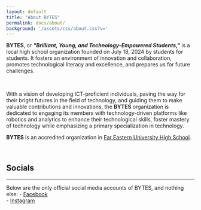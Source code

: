 ```yaml
---
layout: default
title: "About BYTES"
permalink: docs/about/
background: '/assets/css/about.css?v='
---
```

**BYTES**, or ***"Brilliant, Young, and Technology-Empowered Students,"*** is a local high school organization founded on July 18, 2024 by students for students. It fosters an environment of innovation and collaboration, promotes technological literacy and excellence, and prepares us for future challenges.

<br>

With a vision of developing ICT-proficient individuals, paving the way for their bright futures in the field of technology, and guiding them to make valuable contributions and innovations, the **BYTES** organization is dedicated to engaging its members with technology-driven platforms like robotics and analytics to enhance their technological skills, foster mastery of technology while emphasizing a primary specialization in technology.

**BYTES** is an accredited organization in [Far Eastern University High School](https://feuhighschool.edu.ph).

<br>

## Socials
<hr>
Below are the only official social media accounts of BYTES, and nothing else:
-     <a href="{{ site.facebook }}" target="_blank">Facebook</a><br>
-     <a href="{{ site.instagram }}" target="_blank">Instagram</a><br>
